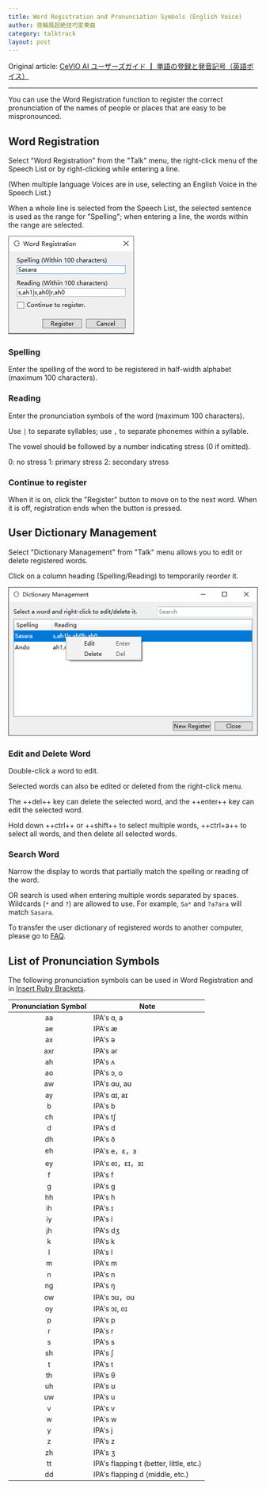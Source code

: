 ```yaml
---
title: Word Registration and Pronunciation Symbols (English Voice)
author: 夜輪風超絶技巧変奏曲
category: talktrack
layout: post
---
```

Original article: [CeVIO AI ユーザーズガイド ┃ 単語の登録と発音記号（英語ボイス）](https://cevio.jp/guide/cevio_ai/talktrack/talk_01_english/)

---
You can use the Word Registration function to register the correct pronunciation of the names of people or places that are easy to be mispronounced.

## Word Registration

Select "Word Registration" from the "Talk" menu, the right-click menu of the Speech List or by right-clicking while entering a line.

(When multiple language Voices are in use, selecting an English Voice in the Speech List.)

When a whole line is selected from the Speech List, the selected sentence is used as the range for "Spelling"; when entering a line, the words within the range are selected.

![Word Registration](images/talk_01_english_1.png)

### Spelling

Enter the spelling of the word to be registered in half-width alphabet (maximum 100 characters).

### Reading

Enter the pronunciation symbols of the word (maximum 100 characters).

Use `|` to separate syllables; use `,` to separate phonemes within a syllable.

The vowel should be followed by a number indicating stress (0 if omitted).

0: no stress 1: primary stress 2: secondary stress

### Continue to register

When it is on, click the "Register" button to move on to the next word. When it is off, registration ends when the button is pressed.

## User Dictionary Management

Select "Dictionary Management" from "Talk" menu allows you to edit or delete registered words.

Click on a column heading (Spelling/Reading) to temporarily reorder it.

![talk_01_english_2](images/talk_01_english_2.png)

### Edit and Delete Word

Double-click a word to edit.

Selected words can also be edited or deleted from the right-click menu.

The ++del++ key can delete the selected word, and the ++enter++ key can edit the selected word.

Hold down ++ctrl++ or ++shift++ to select multiple words, ++ctrl+a++ to select all words, and then delete all selected words.

### Search Word

Narrow the display to words that partially match the spelling or reading of the word.

OR search is used when entering multiple words separated by spaces. Wildcards (`*` and `?`) are allowed to use. For example, `Sa*` and `?a?ara` will match `Sasara`.

To transfer the user dictionary of registered words to another computer, please go to [FAQ](../faq/faq.md).

## List of Pronunciation Symbols

The following pronunciation symbols can be used in Word Registration and in [Insert Ruby Brackets](talk_01.md#insert-ruby-brackets).

| Pronunciation Symbol | Note |
| :---: | --- |
| aa | IPA's ɑ, a
| ae | IPA's æ
| ax | IPA's ə
| axr | IPA's ər
| ah | IPA's ʌ
| ao | IPA's ɔ, o
| aw | IPA's ɑʊ, aʊ
| ay | IPA's ɑɪ, aɪ
| b | IPA's b
| ch | IPA's tʃ
| d | IPA's d
| dh | IPA's ð
| eh | IPA's e，ɛ，ɜ
| ey | IPA's eɪ，ɛɪ，ɜɪ
| f | IPA's f
| g | IPA's g
| hh | IPA's h
| ih | IPA's ɪ
| iy | IPA's i
| jh | IPA's dʒ
| k | IPA's k
| l | IPA's l
| m | IPA's m
| n | IPA's n
| ng | IPA's ŋ
| ow | IPA's ɔʊ，oʊ
| oy | IPA's ɔɪ, oɪ
| p | IPA's p
| r | IPA's r
| s | IPA's s
| sh | IPA's ʃ
| t | IPA's t
| th | IPA's θ
| uh | IPA's ʊ
| uw | IPA's u
| v | IPA's v
| w | IPA's w
| y | IPA's j
| z | IPA's z
| zh | IPA's ʒ
| tt | IPA's flapping t (better, little, etc.)
| dd | IPA's flapping d (middle, etc.)
